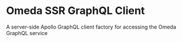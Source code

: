 # Omeda SSR GraphQL Client
A server-side Apollo GraphQL client factory for accessing the Omeda GraphQL service
